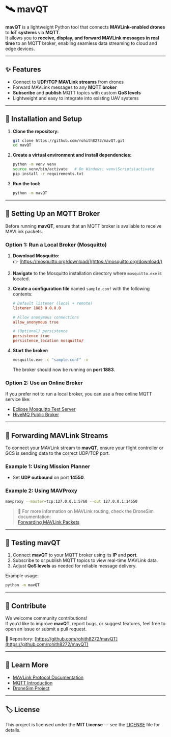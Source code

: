 # 🛰️ mavQT

**mavQT** is a lightweight Python tool that connects **MAVLink-enabled drones** to **IoT systems** via **MQTT**.  
It allows you to **receive, display, and forward MAVLink messages in real time** to an MQTT broker, enabling seamless data streaming to cloud and edge devices.

---

## ✨ Features

- Connect to **UDP/TCP MAVLink streams** from drones  
- Forward MAVLink messages to any **MQTT broker**  
- **Subscribe** and **publish** MQTT topics with custom **QoS levels**  
- Lightweight and easy to integrate into existing UAV systems  

---

## 🚀 Installation and Setup

1. **Clone the repository:**
   ```bash
   git clone https://github.com/rohith8272/mavQT.git
   cd mavQT
   ```

2. **Create a virtual environment and install dependencies:**
   ```bash
   python -m venv venv
   source venv/bin/activate   # On Windows: venv\Scripts\activate
   pip install -r requirements.txt
   ```

3. **Run the tool:**
   ```bash
   python -m mavQT
   ```

---

## 🧩 Setting Up an MQTT Broker

Before running **mavQT**, ensure that an MQTT broker is available to receive MAVLink packets.

### Option 1: Run a Local Broker (Mosquitto)

1. **Download Mosquitto:**  
   👉 [https://mosquitto.org/download/](https://mosquitto.org/download/)

2. **Navigate** to the Mosquitto installation directory where `mosquitto.exe` is located.

3. **Create a configuration file** named `sample.conf` with the following contents:
   ```conf
   # Default listener (local + remote)
   listener 1883 0.0.0.0

   # Allow anonymous connections 
   allow_anonymous true

   # (Optional) persistence
   persistence true
   persistence_location mosquitto/
   ```

4. **Start the broker:**
   ```bash
   mosquitto.exe -c "sample.conf" -v
   ```
   The broker should now be running on **port 1883**.

### Option 2: Use an Online Broker

If you prefer not to run a local broker, you can use a free online MQTT service like:

- [Eclipse Mosquitto Test Server](https://test.mosquitto.org)
- [HiveMQ Public Broker](https://www.hivemq.com/public-mqtt-broker/)

---

## 📡 Forwarding MAVLink Streams

To connect your MAVLink stream to **mavQT**, ensure your flight controller or GCS is sending data to the correct UDP/TCP port.

### Example 1: Using Mission Planner
- Set **UDP outbound** on port **14550**.

### Example 2: Using MAVProxy
```bash
mavproxy --master=tcp:127.0.0.1:5760 --out 127.0.0.1:14550
```

> 📘 For more information on MAVLink routing, check the DroneSim documentation:  
> [Forwarding MAVLink Packets](https://dronesim.gitbook.io/dronesim-docs/development-tutorials/forwarding-mavlink-packets)

---

## 🧪 Testing mavQT

1. Connect **mavQT** to your MQTT broker using its **IP** and **port**.  
2. Subscribe to or publish MQTT topics to view real-time MAVLink data.  
3. Adjust **QoS levels** as needed for reliable message delivery.  

Example usage:
```bash
python -m mavQT
```

---

## 🤝 Contribute

We welcome community contributions!  
If you’d like to improve **mavQT**, report bugs, or suggest features, feel free to open an issue or submit a pull request.

📍 Repository: [https://github.com/rohith8272/mavQT](https://github.com/rohith8272/mavQT)

---

## 🧠 Learn More

- [MAVLink Protocol Documentation](https://mavlink.io/en/)
- [MQTT Introduction](https://mqtt.org/getting-started/)
- [DroneSim Project](https://dronesim.xyz)

---

## 🏷️ License

This project is licensed under the **MIT License** — see the [LICENSE](LICENSE) file for details.
